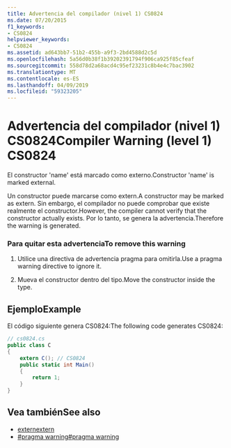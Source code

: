 ```yaml
---
title: Advertencia del compilador (nivel 1) CS0824
ms.date: 07/20/2015
f1_keywords:
- CS0824
helpviewer_keywords:
- CS0824
ms.assetid: ad643bb7-51b2-455b-a9f3-2bd4588d2c5d
ms.openlocfilehash: 5a56d0b38f1b39202391794f906ca925f85cfeaf
ms.sourcegitcommit: 558d78d2a68acd4c95ef23231c8b4e4c7bac3902
ms.translationtype: MT
ms.contentlocale: es-ES
ms.lasthandoff: 04/09/2019
ms.locfileid: "59323205"
---
```

# <a name="compiler-warning-level-1-cs0824"></a><span data-ttu-id="c7268-102">Advertencia del compilador (nivel 1) CS0824</span><span class="sxs-lookup"><span data-stu-id="c7268-102">Compiler Warning (level 1) CS0824</span></span>
<span data-ttu-id="c7268-103">El constructor 'name' está marcado como externo.</span><span class="sxs-lookup"><span data-stu-id="c7268-103">Constructor 'name' is marked external.</span></span>  
  
 <span data-ttu-id="c7268-104">Un constructor puede marcarse como extern.</span><span class="sxs-lookup"><span data-stu-id="c7268-104">A constructor may be marked as extern.</span></span> <span data-ttu-id="c7268-105">Sin embargo, el compilador no puede comprobar que existe realmente el constructor.</span><span class="sxs-lookup"><span data-stu-id="c7268-105">However, the compiler cannot verify that the constructor actually exists.</span></span> <span data-ttu-id="c7268-106">Por lo tanto, se genera la advertencia.</span><span class="sxs-lookup"><span data-stu-id="c7268-106">Therefore the warning is generated.</span></span>  
  
### <a name="to-remove-this-warning"></a><span data-ttu-id="c7268-107">Para quitar esta advertencia</span><span class="sxs-lookup"><span data-stu-id="c7268-107">To remove this warning</span></span>  
  
1. <span data-ttu-id="c7268-108">Utilice una directiva de advertencia pragma para omitirla.</span><span class="sxs-lookup"><span data-stu-id="c7268-108">Use a pragma warning directive to ignore it.</span></span>  
  
2. <span data-ttu-id="c7268-109">Mueva el constructor dentro del tipo.</span><span class="sxs-lookup"><span data-stu-id="c7268-109">Move the constructor inside the type.</span></span>  
  
## <a name="example"></a><span data-ttu-id="c7268-110">Ejemplo</span><span class="sxs-lookup"><span data-stu-id="c7268-110">Example</span></span>  
 <span data-ttu-id="c7268-111">El código siguiente genera CS0824:</span><span class="sxs-lookup"><span data-stu-id="c7268-111">The following code generates CS0824:</span></span>  
  
```csharp  
// cs0824.cs  
public class C  
{  
    extern C(); // CS0824  
    public static int Main()  
    {  
        return 1;  
    }  
}  
```  
  
## <a name="see-also"></a><span data-ttu-id="c7268-112">Vea también</span><span class="sxs-lookup"><span data-stu-id="c7268-112">See also</span></span>

- [<span data-ttu-id="c7268-113">extern</span><span class="sxs-lookup"><span data-stu-id="c7268-113">extern</span></span>](../../csharp/language-reference/keywords/extern.md)
- [<span data-ttu-id="c7268-114">#pragma warning</span><span class="sxs-lookup"><span data-stu-id="c7268-114">#pragma warning</span></span>](../../csharp/language-reference/preprocessor-directives/preprocessor-pragma-warning.md)
